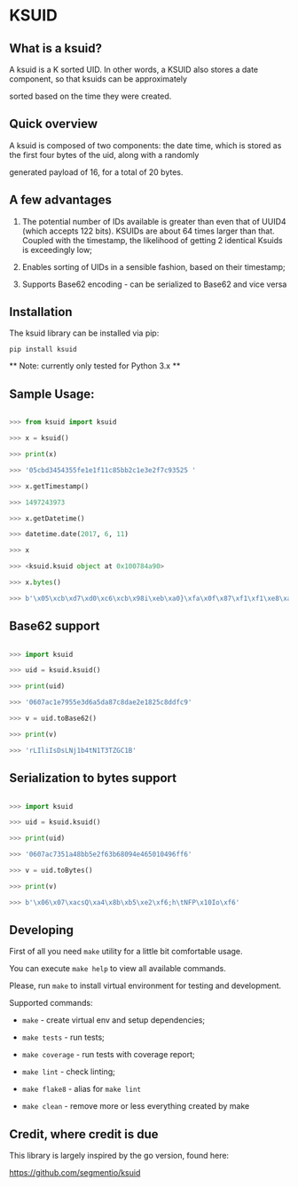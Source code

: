 # KSUID

## What is a ksuid?

A ksuid is a K sorted UID. In other words, a KSUID also stores a date component, so that ksuids can be approximately 
sorted based on the time they were created. 


## Quick overview

A ksuid is composed of two components: the date time, which is stored as the first four bytes of the uid, along with a randomly
generated payload of 16, for a total of 20 bytes. 

## A few advantages

1. The potential number of IDs available is greater than even that of UUID4 (which accepts 122 bits). KSUIDs are about 64 times larger than that. Coupled with the timestamp, the likelihood of getting 2 identical Ksuids is exceedingly low;
2. Enables sorting of UIDs in a sensible fashion, based on their timestamp;
3. Supports Base62 encoding - can be serialized to Base62 and vice versa


## Installation

The ksuid library can be installed via pip:

```pip install ksuid```

** Note: currently only tested for Python 3.x </h3>**
## Sample Usage:

```python
>>> from ksuid import ksuid
>>> x = ksuid()
>>> print(x) 
>>> '05cbd3454355fe1e1f11c85bb2c1e3e2f7c93525 '
>>> x.getTimestamp()
>>> 1497243973
>>> x.getDatetime() 
>>> datetime.date(2017, 6, 11)
>>> x 
>>> <ksuid.ksuid object at 0x100784a90> 
>>> x.bytes()
>>> b'\x05\xcb\xd7\xd0\xc6\xcb\x98i\xeb\xa0}\xfa\x0f\x87\xf1\xf1\xe8\xa1\x83\x9e'
```

## Base62 support

```python
>>> import ksuid
>>> uid = ksuid.ksuid()
>>> print(uid)
>>> '0607ac1e7955e3d6a5da87c8dae2e1825c8ddfc9'
>>> v = uid.toBase62()
>>> print(v)
>>> 'rLIliIsDsLNj1b4tN1T3TZGC1B'
```

## Serialization to bytes support

```python
>>> import ksuid
>>> uid = ksuid.ksuid()
>>> print(uid)
>>> '0607ac7351a48bb5e2f63b68094e465010496ff6'
>>> v = uid.toBytes()
>>> print(v)
>>> b'\x06\x07\xacsQ\xa4\x8b\xb5\xe2\xf6;h\tNFP\x10Io\xf6'
```

## Developing

First of all you need `make` utility for a little bit comfortable usage.

You can execute `make help` to view all available commands.

Please, run `make` to install virtual environment for testing and development.

Supported commands:

* `make` - create virtual env and setup dependencies;
* `make tests` - run tests;
* `make coverage` - run tests with coverage report;
* `make lint` - check linting;
* `make flake8` - alias for `make lint`
* `make clean` - remove more or less everything created by make

## Credit, where credit is due

This library is largely inspired by the go version, found here:
https://github.com/segmentio/ksuid

